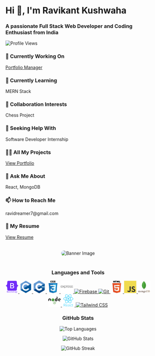 <div style="display: flex; flex-wrap: wrap; align-items: center; justify-content: center; gap: 20px; padding: 20px;">
  <div style="flex: 1; min-width: 300px;">
    <h1>Hi 👋, I'm Ravikant Kushwaha</h1>
    <h3>A passionate Full Stack Web Developer and Coding Enthusiast from India</h3>
    <p>
      <img src="https://komarev.com/ghpvc/?username=codebyravi7&label=Profile%20Views&color=0e75b6&style=flat" alt="Profile Views" />
    </p>
    <h3>🔭 Currently Working On</h3>
    <p><a href="https://algosphere-frontend.vercel.app/" target="_blank">Portfolio Manager</a></p>
    <h3>🌱 Currently Learning</h3>
    <p>MERN Stack</p>
    <h3>👯 Collaboration Interests</h3>
    <p>Chess Project</p>
    <h3>🤝 Seeking Help With</h3>
    <p>Software Developer Internship</p>
    <h3>👨‍💻 All My Projects</h3>
    <p><a href="https://portfolio3-rouge.vercel.app/" target="_blank">View Portfolio</a></p>
    <h3>💬 Ask Me About</h3>
    <p>React, MongoDB</p>
    <h3>📫 How to Reach Me</h3>
    <p>ravidreamer7@gmail.com</p>
    <h3>📄 My Resume</h3>
    <p><a href="https://drive.google.com/file/d/1qRyHj6i8Tt3IWisqv-ggl66xwrkr56ok/view?usp=sharing" target="_blank">View Resume</a></p>
  </div>
  <div style="flex: 1; min-width: 300px; text-align: center;">
    <img src="http://surl.li/cbxxjt" alt="Banner Image" style="max-width: 100%; border-radius: 10px;" />
  </div>
</div>

<h3 align="center">Languages and Tools</h3>
<p align="center">
  <a href="https://getbootstrap.com" target="_blank">
    <img src="https://raw.githubusercontent.com/devicons/devicon/master/icons/bootstrap/bootstrap-plain-wordmark.svg" alt="Bootstrap" width="40" height="40" />
  </a>
  <a href="https://www.cprogramming.com/" target="_blank">
    <img src="https://raw.githubusercontent.com/devicons/devicon/master/icons/c/c-original.svg" alt="C" width="40" height="40" />
  </a>
  <a href="https://www.w3schools.com/cpp/" target="_blank">
    <img src="https://raw.githubusercontent.com/devicons/devicon/master/icons/cplusplus/cplusplus-original.svg" alt="C++" width="40" height="40" />
  </a>
  <a href="https://www.w3schools.com/css/" target="_blank">
    <img src="https://raw.githubusercontent.com/devicons/devicon/master/icons/css3/css3-original-wordmark.svg" alt="CSS3" width="40" height="40" />
  </a>
  <a href="https://expressjs.com" target="_blank">
    <img src="https://raw.githubusercontent.com/devicons/devicon/master/icons/express/express-original-wordmark.svg" alt="Express" width="40" height="40" />
  </a>
  <a href="https://firebase.google.com/" target="_blank">
    <img src="https://www.vectorlogo.zone/logos/firebase/firebase-icon.svg" alt="Firebase" width="40" height="40" />
  </a>
  <a href="https://git-scm.com/" target="_blank">
    <img src="https://www.vectorlogo.zone/logos/git-scm/git-scm-icon.svg" alt="Git" width="40" height="40" />
  </a>
  <a href="https://www.w3.org/html/" target="_blank">
    <img src="https://raw.githubusercontent.com/devicons/devicon/master/icons/html5/html5-original-wordmark.svg" alt="HTML5" width="40" height="40" />
  </a>
  <a href="https://developer.mozilla.org/en-US/docs/Web/JavaScript" target="_blank">
    <img src="https://raw.githubusercontent.com/devicons/devicon/master/icons/javascript/javascript-original.svg" alt="JavaScript" width="40" height="40" />
  </a>
  <a href="https://www.mongodb.com/" target="_blank">
    <img src="https://raw.githubusercontent.com/devicons/devicon/master/icons/mongodb/mongodb-original-wordmark.svg" alt="MongoDB" width="40" height="40" />
  </a>
  <a href="https://nodejs.org" target="_blank">
    <img src="https://raw.githubusercontent.com/devicons/devicon/master/icons/nodejs/nodejs-original-wordmark.svg" alt="Node.js" width="40" height="40" />
  </a>
  <a href="https://reactjs.org/" target="_blank">
    <img src="https://raw.githubusercontent.com/devicons/devicon/master/icons/react/react-original-wordmark.svg" alt="React" width="40" height="40" />
  </a>
  <a href="https://tailwindcss.com/" target="_blank">
    <img src="https://www.vectorlogo.zone/logos/tailwindcss/tailwindcss-icon.svg" alt="Tailwind CSS" width="40" height="40" />
  </a>
</p>

<h3 align="center">GitHub Stats</h3>
<p align="center">
  <img src="https://github-readme-stats.vercel.app/api/top-langs?username=codebyravi7&show_icons=true&locale=en&layout=compact" alt="Top Languages" />
</p>
<p align="center">
  <img src="https://github-readme-stats.vercel.app/api?username=codebyravi7&show_icons=true&locale=en" alt="GitHub Stats" />
</p>
<p align="center">
  <img src="https://github-readme-streak-stats.herokuapp.com/?user=codebyravi7" alt="GitHub Streak" />
</p>
